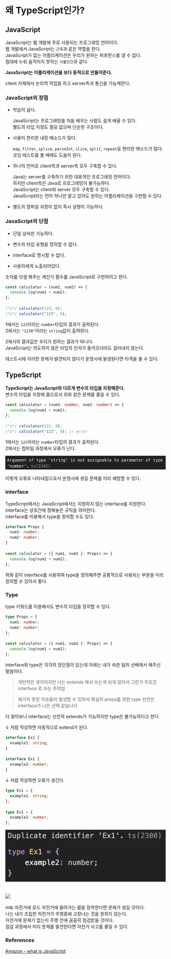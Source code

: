 # 왜 TypeScript인가?

## JavaScript

JavaScript는 웹 개발에 주로 사용되는 프로그래밍 언어이다.  
웹 개발에서 JavaScript는 `근육`과 같은 역할을 한다.  
JavaScript가 없는 어플리케이션은 우리가 원하는 퍼포먼스를 낼 수 없다.  
침대에 누워 움직이지 못하는 `식물인간`과 같다.

**JavaScript는 어플리케이션을 보다 동적으로 만들어준다.**

client 자체에서 논리적 작업을 하고 server측과 통신을 가능케한다.

### JavaScript의 장점

- 학습이 쉽다.

  JavaScript는 프로그래밍을 처음 배우는 사람도 쉽게 배울 수 있다.  
   별도의 타입 지정도 필요 없으며 단순한 구조이다.

- 사용이 편리한 내장 메소드가 많다.

  `map`, `filter`, `splice`, `parseInt`, `slice`, `split`, `repeat`등 편리한 메소드가 많다.  
   코딩 테스트를 풀 때에도 도움이 된다.

- 하나의 언어로 client측과 server측 모두 구축할 수 있다.

  Java는 server를 구축하기 위한 대표적인 프로그래밍 언어이다.  
   하지만 client측은 Java로 프로그래밍이 불가능하다.  
   JavaScript는 client와 server 모두 구축할 수 있다.  
   JavaScript라는 언어 하나만 알고 있어도 원하는 어플리케이션을 구현할 수 있다.

- 별도의 컴파일 과정이 없이 즉시 실행이 가능하다.

### JavaScript의 단점

- 단일 상속만 가능하다.

- 변수의 타입 유형을 정의할 수 없다.

- interface로 명시할 수 없다.

- 사용자에게 노출되어있다.

숫자를 덧셈 해주는 계산기 함수를 JavaScript로 구현하려고 한다.

```js
const calculator = (num1, num2) => {
  console.log(num1 + num2);
};

/*1*/ calculator(123, 0);
/*2*/ calculator("123", 0);
```

1에서는 `123`이라는 `number`타입의 결과가 출력된다.  
2에서는 `"1230"`이라는 `string`값이 출력된다.

2에서의 결과값은 우리가 원하는 결과가 아니다.  
JavaScript는 의도하지 않은 타입의 인자가 들어오더라도 걸러내지 않는다.

테스트시에 이러한 문제가 발견되지 않다가 운영시에 발생된다면 타격을 줄 수 있다.

## TypeScript

**TypeScript는 JavaScript와 다르게 변수의 타입을 지정해준다.**  
변수의 타입을 지정해 줌으로서 위와 같은 문제를 줄일 수 있다.

```ts
const calculator = (num1: number, num2: number) => {
  console.log(num1 + num2);
};

/*1*/ calculator(123, 0);
/*2*/ calculator("123", 0); // error
```

1에서는 `123`이라는 `number`타입의 결과가 출력된다.  
2에서는 컴파일 과정에서 오류가 난다.

<img src='./imgs/TypeErr.png'>

이렇게 오류로 나타내짐으로서 운영시에 생길 문제를 미리 예방할 수 있다.

### interface

TypeScript에서는 JavaScript에서는 지원하지 않는 interface를 지원한다.  
interface는 상호간에 정해놓은 규칙을 의미한다.  
interface를 이용해서 type을 정의할 수도 있다.

```ts
interface Props {
  num1: number;
  num2: number;
}

const calculator = ({ num1, num2 }: Props) => {
  console.log(num1 + num2);
};
```

위와 같이 interface를 사용하여 type을 정의해주면 공통적으로 사용되는 부분을 미리 정의할 수 있어서 좋다.

### Type

type 키워드를 이용해서도 변수의 타입을 정의할 수 있다.

```ts
type Props = {
  num1: number;
  num2: number;
};

const calculator = ({ num1, num2 }: Props) => {
  console.log(num1 + num2);
};
```

interface와 type은 각각의 장단점이 있는데 아래는 내가 속한 팀의 선배께서 해주신 말씀이다.

> 개인적인 생각이지만 나는 extends 해서 쓰는게 되게 많아서 그런가
> 무조건 interface 로 쓰는 주의임

> 예기치 못한 이슈들이 발생할 수 있어서 확실히 props를 위한 type 선언은 interface가 나은 선택 같습니다

더 찾아보니 interface는 선언적 extends가 가능하지만 type은 불가능하다고 한다.

&darr; 처럼 작성하면 자동적으로 extend가 된다.

```ts
interface Ex1 {
  example1: string;
}

interface Ex1 {
  example2: number;
}
```

&darr; 처럼 작성하면 오류가 생긴다.

```ts
type Ex1 = {
  example1: string;
};

type Ex1 = {
  example2: number;
};
```

<img src='./imgs/TypeErr2.png'>
<br/>
<br/>
<br/>
<img src='https://mblogthumb-phinf.pstatic.net/20141024_201/highsierra_1414118867737i9k6l_JPEG/1.jpg?type=w2'>

mtb 자전거에 로드 자전거에 들어가는 휠을 장착한다면 문제가 생길 것이다.  
나는 내가 조립한 자전거가 주행중에 고장나는 것을 원하지 않는다.  
자전거에 문제가 없는지 주행 전에 꼼꼼히 점검받을 것이다.  
점검 과정에서 미리 문제를 발견한다면 자전거 사고를 줄일 수 있다.

### References

[Amazon - what is JavaScript](https://aws.amazon.com/ko/what-is/javascript/)
